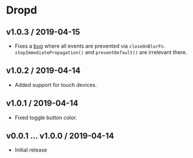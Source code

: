 # Dropd

## v1.0.3 / 2019-04-15
* Fixes a [bug](https://github.com/whizkydee/dropd/issues/6) where all events are prevented via `closeOnBlurFn`. `stopImmediatePropagation()` and `preventDefault()` are irrelevant there.

## v1.0.2 / 2019-04-14
* Added support for touch devices.

## v1.0.1 / 2019-04-14
* Fixed toggle button color.

## v0.0.1 ... v1.0.0 / 2019-04-14
* Initial release
